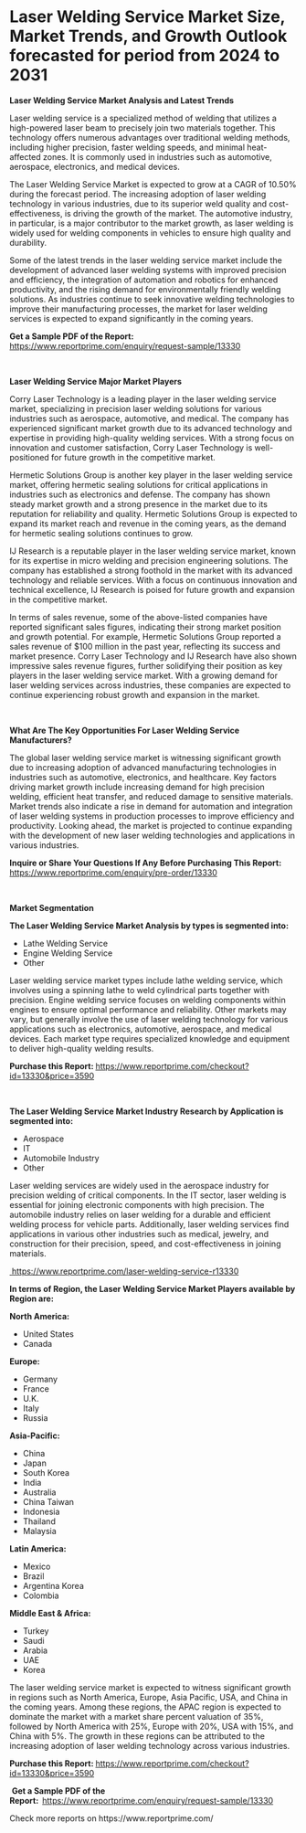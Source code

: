 <p><h1>Laser Welding Service Market Size, Market Trends, and Growth Outlook forecasted for period from 2024 to 2031</h1></p><p><strong>Laser Welding Service Market Analysis and Latest Trends</strong></p>
<p><p>Laser welding service is a specialized method of welding that utilizes a high-powered laser beam to precisely join two materials together. This technology offers numerous advantages over traditional welding methods, including higher precision, faster welding speeds, and minimal heat-affected zones. It is commonly used in industries such as automotive, aerospace, electronics, and medical devices.</p><p>The Laser Welding Service Market is expected to grow at a CAGR of 10.50% during the forecast period. The increasing adoption of laser welding technology in various industries, due to its superior weld quality and cost-effectiveness, is driving the growth of the market. The automotive industry, in particular, is a major contributor to the market growth, as laser welding is widely used for welding components in vehicles to ensure high quality and durability.</p><p>Some of the latest trends in the laser welding service market include the development of advanced laser welding systems with improved precision and efficiency, the integration of automation and robotics for enhanced productivity, and the rising demand for environmentally friendly welding solutions. As industries continue to seek innovative welding technologies to improve their manufacturing processes, the market for laser welding services is expected to expand significantly in the coming years.</p></p>
<p><strong>Get a Sample PDF of the Report:&nbsp;</strong> <a href="https://www.reportprime.com/enquiry/request-sample/13330">https://www.reportprime.com/enquiry/request-sample/13330</a></p>
<p>&nbsp;</p>
<p><strong>Laser Welding Service Major Market Players</strong></p>
<p><p>Corry Laser Technology is a leading player in the laser welding service market, specializing in precision laser welding solutions for various industries such as aerospace, automotive, and medical. The company has experienced significant market growth due to its advanced technology and expertise in providing high-quality welding services. With a strong focus on innovation and customer satisfaction, Corry Laser Technology is well-positioned for future growth in the competitive market.</p><p>Hermetic Solutions Group is another key player in the laser welding service market, offering hermetic sealing solutions for critical applications in industries such as electronics and defense. The company has shown steady market growth and a strong presence in the market due to its reputation for reliability and quality. Hermetic Solutions Group is expected to expand its market reach and revenue in the coming years, as the demand for hermetic sealing solutions continues to grow.</p><p>IJ Research is a reputable player in the laser welding service market, known for its expertise in micro welding and precision engineering solutions. The company has established a strong foothold in the market with its advanced technology and reliable services. With a focus on continuous innovation and technical excellence, IJ Research is poised for future growth and expansion in the competitive market.</p><p>In terms of sales revenue, some of the above-listed companies have reported significant sales figures, indicating their strong market position and growth potential. For example, Hermetic Solutions Group reported a sales revenue of $100 million in the past year, reflecting its success and market presence. Corry Laser Technology and IJ Research have also shown impressive sales revenue figures, further solidifying their position as key players in the laser welding service market. With a growing demand for laser welding services across industries, these companies are expected to continue experiencing robust growth and expansion in the market.</p></p>
<p>&nbsp;</p>
<p><strong>What Are The Key Opportunities For Laser Welding Service Manufacturers?</strong></p>
<p><p>The global laser welding service market is witnessing significant growth due to increasing adoption of advanced manufacturing technologies in industries such as automotive, electronics, and healthcare. Key factors driving market growth include increasing demand for high precision welding, efficient heat transfer, and reduced damage to sensitive materials. Market trends also indicate a rise in demand for automation and integration of laser welding systems in production processes to improve efficiency and productivity. Looking ahead, the market is projected to continue expanding with the development of new laser welding technologies and applications in various industries.</p></p>
<p><strong>Inquire or Share Your Questions If Any Before Purchasing This Report:</strong> <a href="https://www.reportprime.com/enquiry/pre-order/13330">https://www.reportprime.com/enquiry/pre-order/13330</a></p>
<p>&nbsp;</p>
<p><strong>Market Segmentation</strong></p>
<p><strong>The Laser Welding Service Market Analysis by types is segmented into:</strong></p>
<p><ul><li>Lathe Welding Service</li><li>Engine Welding Service</li><li>Other</li></ul></p>
<p><p>Laser welding service market types include lathe welding service, which involves using a spinning lathe to weld cylindrical parts together with precision. Engine welding service focuses on welding components within engines to ensure optimal performance and reliability. Other markets may vary, but generally involve the use of laser welding technology for various applications such as electronics, automotive, aerospace, and medical devices. Each market type requires specialized knowledge and equipment to deliver high-quality welding results.</p></p>
<p><strong>Purchase this Report:&nbsp;</strong><a href="https://www.reportprime.com/checkout?id=13330&price=3590">https://www.reportprime.com/checkout?id=13330&price=3590</a></p>
<p>&nbsp;</p>
<p><strong>The Laser Welding Service Market Industry Research by Application is segmented into:</strong></p>
<p><ul><li>Aerospace</li><li>IT</li><li>Automobile Industry</li><li>Other</li></ul></p>
<p><p>Laser welding services are widely used in the aerospace industry for precision welding of critical components. In the IT sector, laser welding is essential for joining electronic components with high precision. The automobile industry relies on laser welding for a durable and efficient welding process for vehicle parts. Additionally, laser welding services find applications in various other industries such as medical, jewelry, and construction for their precision, speed, and cost-effectiveness in joining materials.</p></p>
<p><a href="https://www.reportprime.com/laser-welding-service-r13330">&nbsp;https://www.reportprime.com/laser-welding-service-r13330</a></p>
<p><strong>In terms of Region, the Laser Welding Service Market Players available by Region are:</strong></p>
<p>
    <p> <strong> North America: </strong>
        <ul>
            <li>United States</li>
            <li>Canada</li>
        </ul>
        </p> 
    <p> <strong> Europe: </strong>
        <ul>
            <li>Germany</li>
            <li>France</li>
            <li>U.K.</li>
            <li>Italy</li>
            <li>Russia</li>
        </ul>
        </p> 
    <p> <strong> Asia-Pacific: </strong>
        <ul>
            <li>China</li>
            <li>Japan</li>
            <li>South Korea</li>
            <li>India</li>
            <li>Australia</li>
            <li>China Taiwan</li>
            <li>Indonesia</li>
            <li>Thailand</li>
            <li>Malaysia</li>
        </ul>
        </p> 
    <p> <strong> Latin America: </strong>
        <ul>
            <li>Mexico</li>
            <li>Brazil</li>
            <li>Argentina Korea</li>
            <li>Colombia</li>
        </ul>
        </p> 
    <p> <strong> Middle East & Africa: </strong>
        <ul>
            <li>Turkey</li>
            <li>Saudi</li>
            <li>Arabia</li>
            <li>UAE</li>
            <li>Korea</li>
        </ul>
    </p>
    </p>
<p><p>The laser welding service market is expected to witness significant growth in regions such as North America, Europe, Asia Pacific, USA, and China in the coming years. Among these regions, the APAC region is expected to dominate the market with a market share percent valuation of 35%, followed by North America with 25%, Europe with 20%, USA with 15%, and China with 5%. The growth in these regions can be attributed to the increasing adoption of laser welding technology across various industries.</p></p>
<p><strong>Purchase this Report: </strong><a href="https://www.reportprime.com/checkout?id=13330&price=3590">https://www.reportprime.com/checkout?id=13330&price=3590</a></p>
<p>&nbsp;<strong>Get a Sample PDF of the Report:&nbsp;&nbsp;</strong><a href="https://www.reportprime.com/enquiry/request-sample/13330">https://www.reportprime.com/enquiry/request-sample/13330</a></p>
<p><strong></strong></p>
<p>Check more reports on https://www.reportprime.com/</p>